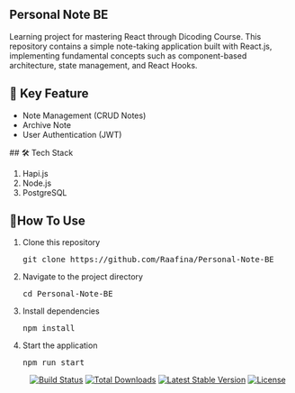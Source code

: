 ## Personal Note BE
Learning project for mastering React through Dicoding Course. This repository contains a simple note-taking application built with React.js, implementing fundamental concepts such as component-based architecture, state management, and React Hooks.

## 🚀 Key Feature
<ul>
    <li>Note Management (CRUD Notes)</li>
    <li>Archive Note</li>
    <li>User Authentication (JWT)</li> </ul>
## 🛠️ Tech Stack
<ol>
    <li>Hapi.js</li>
    <li>Node.js</li>
    <li>PostgreSQL</li>
</ol>

## 🎯How To Use
<ol> 
  <li> 
    <p>Clone this repository</p> 
    <p><pre>git clone https://github.com/Raafina/Personal-Note-BE</pre></p>
</li> 
<li> 
  <p>Navigate to the project directory</p>
  <p><pre>cd Personal-Note-BE</pre></p> 
</li> 
<li> 
    <p>Install dependencies</p>
  <p><pre>npm install</pre></p>
</li> 
<li>
  <p>Start the application</p>
  <p><pre>npm run start</pre></p>
</li>
  
<p align="center">
<a href="https://github.com/laravel/framework/actions"><img src="https://github.com/laravel/framework/workflows/tests/badge.svg" alt="Build Status"></a>
<a href="https://packagist.org/packages/laravel/framework"><img src="https://img.shields.io/packagist/dt/laravel/framework" alt="Total Downloads"></a>
<a href="https://packagist.org/packages/laravel/framework"><img src="https://img.shields.io/packagist/v/laravel/framework" alt="Latest Stable Version"></a>
<a href="https://packagist.org/packages/laravel/framework"><img src="https://img.shields.io/packagist/l/laravel/framework" alt="License"></a>
</p>
